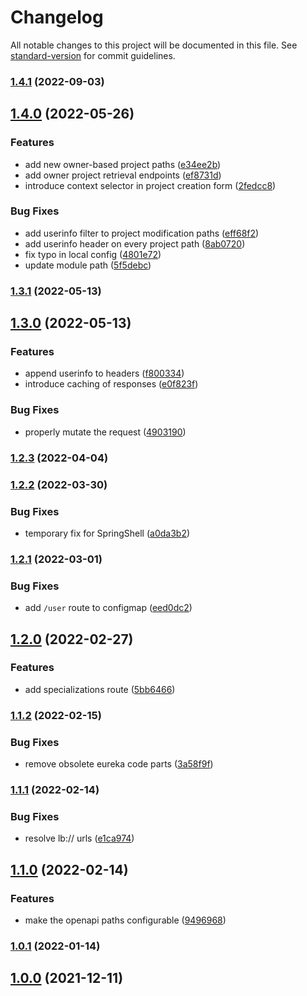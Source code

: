 # Changelog

All notable changes to this project will be documented in this file. See [standard-version](https://github.com/conventional-changelog/standard-version) for commit guidelines.

### [1.4.1](https://github.com/innovation-hub-bergisches-rheinland/prox-api-gateway/compare/v1.4.0...v1.4.1) (2022-09-03)

## [1.4.0](https://github.com/innovation-hub-bergisches-rheinland/prox-api-gateway/compare/v1.3.1...v1.4.0) (2022-05-26)


### Features

* add new owner-based project paths ([e34ee2b](https://github.com/innovation-hub-bergisches-rheinland/prox-api-gateway/commit/e34ee2b3b68049914cdd42e13744d65e32a81eaa))
* add owner project retrieval endpoints ([ef8731d](https://github.com/innovation-hub-bergisches-rheinland/prox-api-gateway/commit/ef8731d15b481ee267ad3b8a1d9943e32e886567))
* introduce context selector in project creation form ([2fedcc8](https://github.com/innovation-hub-bergisches-rheinland/prox-api-gateway/commit/2fedcc8ebc218bb7a8eb507e68907b2ef6412627))


### Bug Fixes

* add userinfo filter to project modification paths ([eff68f2](https://github.com/innovation-hub-bergisches-rheinland/prox-api-gateway/commit/eff68f2bebe1f909b2f819e836b7e206ed93135c))
* add userinfo header on every project path ([8ab0720](https://github.com/innovation-hub-bergisches-rheinland/prox-api-gateway/commit/8ab0720caf9a3b9bbf5ebced06622cf72321a899))
* fix typo in local config ([4801e72](https://github.com/innovation-hub-bergisches-rheinland/prox-api-gateway/commit/4801e72c752dca883c6ae0cc67fae20c2fbb9672))
* update module path ([5f5debc](https://github.com/innovation-hub-bergisches-rheinland/prox-api-gateway/commit/5f5debc0c70483b99b54658db3663b5b0dcd7570))

### [1.3.1](https://github.com/innovation-hub-bergisches-rheinland/prox-api-gateway/compare/v1.3.0...v1.3.1) (2022-05-13)

## [1.3.0](https://github.com/innovation-hub-bergisches-rheinland/prox-api-gateway/compare/v1.2.3...v1.3.0) (2022-05-13)


### Features

* append userinfo to headers ([f800334](https://github.com/innovation-hub-bergisches-rheinland/prox-api-gateway/commit/f8003347cfd18182d842eb0ed71fd4f7030788ff))
* introduce caching of responses ([e0f823f](https://github.com/innovation-hub-bergisches-rheinland/prox-api-gateway/commit/e0f823f4467310138bd3fc93a392fea7734884a5))


### Bug Fixes

* properly mutate the request ([4903190](https://github.com/innovation-hub-bergisches-rheinland/prox-api-gateway/commit/4903190dbc759ab49ea424eb1c64ad93a9c96dcb))

### [1.2.3](https://github.com/innovation-hub-bergisches-rheinland/prox-api-gateway/compare/v1.2.2...v1.2.3) (2022-04-04)

### [1.2.2](https://github.com/innovation-hub-bergisches-rheinland/prox-api-gateway/compare/v1.2.1...v1.2.2) (2022-03-30)


### Bug Fixes

* temporary fix for SpringShell ([a0da3b2](https://github.com/innovation-hub-bergisches-rheinland/prox-api-gateway/commit/a0da3b2e27871af2a418912b759ddcab721af9af))

### [1.2.1](https://github.com/innovation-hub-bergisches-rheinland/prox-api-gateway/compare/v1.2.0...v1.2.1) (2022-03-01)


### Bug Fixes

* add `/user` route to configmap ([eed0dc2](https://github.com/innovation-hub-bergisches-rheinland/prox-api-gateway/commit/eed0dc254f1dfb8d6438ecb60e61047b61cbc7a5))

## [1.2.0](https://github.com/innovation-hub-bergisches-rheinland/prox-api-gateway/compare/v1.1.2...v1.2.0) (2022-02-27)


### Features

* add specializations route ([5bb6466](https://github.com/innovation-hub-bergisches-rheinland/prox-api-gateway/commit/5bb6466f46c6a9f3ec01762351534797a4752063))

### [1.1.2](https://github.com/innovation-hub-bergisches-rheinland/prox-api-gateway/compare/v1.1.1...v1.1.2) (2022-02-15)


### Bug Fixes

* remove obsolete eureka code parts ([3a58f9f](https://github.com/innovation-hub-bergisches-rheinland/prox-api-gateway/commit/3a58f9f130de39e0025d1dfbcbeaac93fd557e96))

### [1.1.1](https://github.com/innovation-hub-bergisches-rheinland/prox-api-gateway/compare/v1.1.0...v1.1.1) (2022-02-14)


### Bug Fixes

* resolve lb:// urls ([e1ca974](https://github.com/innovation-hub-bergisches-rheinland/prox-api-gateway/commit/e1ca97444ff91a677e43eb6710abacc209aa8c44))

## [1.1.0](https://github.com/innovation-hub-bergisches-rheinland/prox-api-gateway/compare/v1.0.1...v1.1.0) (2022-02-14)

### Features

- make the openapi paths configurable ([9496968](https://github.com/innovation-hub-bergisches-rheinland/prox-api-gateway/commit/9496968962e392a5cbee19417f2276f6b21997ee))

### [1.0.1](https://github.com/innovation-hub-bergisches-rheinland/prox-api-gateway/compare/v1.0.0...v1.0.1) (2022-01-14)

## [1.0.0](https://github.com/innovation-hub-bergisches-rheinland/prox-api-gateway/compare/v0.1.3...v1.0.0) (2021-12-11)
